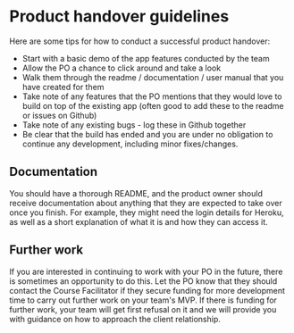 # Product handover guidelines

Here are some tips for how to conduct a successful product handover:

- Start with a basic demo of the app features conducted by the team
- Allow the PO a chance to click around and take a look
- Walk them through the readme / documentation / user manual that you have created for them
- Take note of any features that the PO mentions that they would love to build on top of the existing app (often good to add these to the readme or issues on Github)
- Take note of any existing bugs - log these in Github together
- Be clear that the build has ended and you are under no obligation to continue any development, including minor fixes/changes.

## Documentation

You should have a thorough README, and the product owner should receive documentation about anything that they are expected to take over once you finish. For example, they might need the login details for Heroku, as well as a short explanation of what it is and how they can access it.

## Further work

If you are interested in continuing to work with your PO in the future, there is sometimes an opportunity to do this. Let the PO know that they should contact the Course Facilitator if they secure funding for more development time to carry out further work on your team's MVP. If there is funding for further work, your team will get first refusal on it and we will provide you with guidance on how to approach the client relationship.
